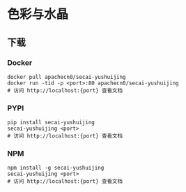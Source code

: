 # 色彩与水晶

## 下载

### Docker

```
docker pull apachecn0/secai-yushuijing
docker run -tid -p <port>:80 apachecn0/secai-yushuijing
# 访问 http://localhost:{port} 查看文档
```

### PYPI

```
pip install secai-yushuijing
secai-yushuijing <port>
# 访问 http://localhost:{port} 查看文档
```

### NPM

```
npm install -g secai-yushuijing
secai-yushuijing <port>
# 访问 http://localhost:{port} 查看文档
```